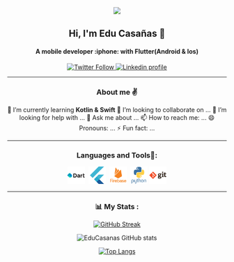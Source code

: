 <div id="header" align="center">
    <img src="https://media.giphy.com/media/scZPhLqaVOM1qG4lT9/giphy.gif" width="200" />
    <h2 align="center">Hi, I'm Edu Casañas 👋</h2>
    <h4 align="center">A mobile developer :iphone: with Flutter(Android & Ios)</h4>
</div>

<div id="badges" align="center">    
    <a href="https://twitter.com/JorgeCasaas7">
        <img alt="Twitter Follow" src="https://img.shields.io/badge/Twitter-1DA1F2?style=for-the-badge&logo=twitter&logoColor=white">
    </a>
    <a href="https://www.linkedin.com/in/edu-casanas-a50830155/">
        <img alt="Linkedin profile" src="https://img.shields.io/badge/LinkedIn-0077B5?style=for-the-badge&logo=linkedin&logoColor=white">
    </a>
</div>

---

<div align="center">
  
### About me :v:

🌱 I’m currently learning **Kotlin & Swift**
👯 I’m looking to collaborate on ...
🤔 I’m looking for help with ...
💬 Ask me about ...
📫 How to reach me: ...
😄 Pronouns: ...
⚡ Fun fact: ...
  
</div>

---
  
<div align="center">  
    <h3>Languages and Tools🔨:</h3>
    <div>
        <img src="https://github.com/devicons/devicon/blob/master/icons/dart/dart-original-wordmark.svg" title="Dart" alt="Dart" width="40" height="40"/>&nbsp;
        <img src="https://github.com/devicons/devicon/blob/master/icons/flutter/flutter-original.svg"  title="Flutter" alt="Flutter" width="40" height="40"/>&nbsp;
        <img src="https://github.com/devicons/devicon/blob/master/icons/firebase/firebase-plain-wordmark.svg" title="Firebase" alt="Firebase" width="40" height="40"/>&nbsp;
      <img src="https://github.com/devicons/devicon/blob/master/icons/python/python-original-wordmark.svg" title="Python" **alt="Python" width="40" height="40"/>
        <img src="https://github.com/devicons/devicon/blob/master/icons/git/git-original-wordmark.svg" title="Git" **alt="Git" width="40" height="40"/>        
      </div>  
</div>

---

<div align="center">
  
### 📊 My Stats :
[![GitHub Streak](http://github-readme-streak-stats.herokuapp.com?user=EduCasanas&theme=tokyonight)](https://git.io/streak-stats)
    
![EduCasanas GitHub stats](https://github-readme-stats.vercel.app/api?username=EduCasanas&show_icons=true&theme=tokyonight)
  
[![Top Langs](https://github-readme-stats.vercel.app/api/top-langs/?username=EduCasanas&theme=tokyonight)](https://github.com/anuraghazra/github-readme-stats)
  
</div>



